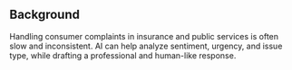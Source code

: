 ## Background

Handling consumer complaints in insurance and public services is often slow and inconsistent. AI can help analyze sentiment, urgency, and issue type, while drafting a professional and human-like response.
